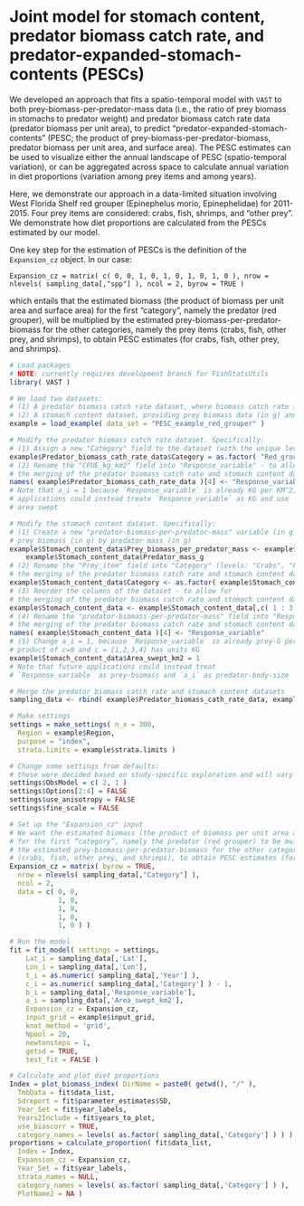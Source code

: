  # Joint model for stomach content, predator biomass catch rate, and predator-expanded-stomach-contents (PESCs)

We developed an approach that fits a spatio-temporal model with `VAST` to both prey-biomass-per-predator-mass data (i.e., the ratio of prey biomass in stomachs to predator weight) and predator biomass catch rate data (predator biomass per unit area), to predict “predator-expanded-stomach-contents” (PESC; the product of prey-biomass-per-predator-biomass, predator biomass per unit area, and surface area). The PESC estimates can be used to visualize either the annual landscape of PESC (spatio-temporal variation), or can be aggregated across space to calculate annual variation in diet proportions (variation among prey items and among years). 

Here, we demonstrate our approach in a data-limited situation involving West Florida Shelf red grouper (Epinephelus morio, Epinephelidae) for 2011-2015. Four prey items are considered: crabs, fish, shrimps, and “other prey”. We demonstrate how diet proportions are calculated from the PESCs estimated by our model. 

One key step for the estimation of PESCs is the definition of the `Expansion_cz` object. In our case:

`Expansion_cz = matrix( c( 0, 0, 1, 0, 1, 0, 1, 0, 1, 0 ), nrow = nlevels( sampling_data[,"spp"] ), ncol = 2, byrow = TRUE )`

which entails that the estimated biomass (the product of biomass per unit area and surface area) for the first “category”, namely the predator (red grouper), will be multiplied by the estimated prey-biomass-per-predator-biomass for the other categories, namely the prey items (crabs, fish, other prey, and shrimps), to obtain PESC estimates (for crabs, fish, other prey, and shrimps). 

```R
# Load packages
# NOTE: currently requires development branch for FishStatsUtils
library( VAST )

# We load two datasets:
# (1) A predator biomass catch rate dataset, where biomass catch rate is in kg per square-km
# (2) A stomach content dataset, providing prey biomass data (in g) and predator mass data (in g)
example = load_example( data_set = "PESC_example_red_grouper" )

# Modify the predator biomass catch rate dataset. Specifically:
# (1) Assign a new "Category" field to the dataset (with the unique level "Red_grouper")
example$Predator_biomass_cath_rate_data$Category = as.factor( "Red_grouper" )
# (2) Rename the "CPUE_kg_km2" field into "Response_variable" - to allow for
# the merging of the predator biomass catch rate and stomach content datasets
names( example$Predator_biomass_cath_rate_data )[4] <- "Response_variable"
# Note that a_i = 1 because `Response_variable` is already KG per KM^2; Future
# applications could instead treate `Response_variable` as KG and use `a_i` as
# area swept

# Modify the stomach content dataset. Specifically:
# (1) Create a new "predator-biomass-per-predator-mass" variable (in g per g of predator), by dividing
# prey biomass (in g) by predator mass (in g)
example$Stomach_content_data$Prey_biomass_per_predator_mass <- example$Stomach_content_data$Prey_biomass_in_stomach_g /
	example$Stomach_content_data$Predator_mass_g
# (2) Rename the "Prey_item" field into "Category" (levels: "Crabs", "Fish", "Shrimps", and "Other") - to allow for
# the merging of the predator biomass catch rate and stomach content datasets
example$Stomach_content_data$Category <- as.factor( example$Stomach_content_data$Prey_item )
# (3) Reorder the columns of the dataset - to allow for
# the merging of the predator biomass catch rate and stomach content datasets
example$Stomach_content_data <- example$Stomach_content_data[,c( 1 : 3, 8, 7, 9 )]
# (4) Rename the "predator-biomass-per-predator-mass" field into "Response_variable" - to allow for
# the merging of the predator biomass catch rate and stomach content datasets
names( example$Stomach_content_data )[4] <- "Response_variable"
# (5) Change a_i = 1, because `Response_variable` is already prey-G per predator-G, such that
# product of c=0 and c = {1,2,3,4} has units KG
example$Stomach_content_data$Area_swept_km2 = 1
# Note that future applications could instead treat
# `Response_variable` as prey-biomass and `a_i` as predator-body-size

# Merge the predator biomass catch rate and stomach content datasets
sampling_data <- rbind( example$Predator_biomass_cath_rate_data, example$Stomach_content_data )

# Make settings
settings = make_settings( n_x = 300,
  Region = example$Region,
  purpose = "index",
  strata.limits = example$strata.limits )

# Change some settings from defaults:
# these were decided based on study-specific exploration and will vary for other uses
settings$ObsModel = c( 2, 1 )
settings$Options[2:4] = FALSE
settings$use_anisotropy = FALSE
settings$fine_scale = FALSE

# Set up the "Expansion_cz" input
# We want the estimated biomass (the product of biomass per unit area and surface area)
# for the first “category”, namely the predator (red grouper) to be multiplied by
# the estimated prey-biomass-per-predator-biomass for the other categories, namely the prey items
# (crabs, fish, other prey, and shrimps), to obtain PESC estimates (for crabs, fish, other prey, and shrimps).
Expansion_cz = matrix( byrow = TRUE,
  nrow = nlevels( sampling_data[,"Category"] ),
  ncol = 2,
  data = c( 0, 0,
            1, 0,
            1, 0,
            1, 0,
            1, 0 ) )

# Run the model
fit = fit_model( settings = settings,
    Lat_i = sampling_data[,'Lat'],
    Lon_i = sampling_data[,'Lon'],
    t_i = as.numeric( sampling_data[,'Year'] ),
    c_i = as.numeric( sampling_data[,'Category'] ) - 1,
    b_i = sampling_data[,'Response_variable'],
    a_i = sampling_data[,'Area_swept_km2'],
    Expansion_cz = Expansion_cz,
    input_grid = example$input_grid,
    knot_method = 'grid',
    Npool = 20,
    newtonsteps = 1,
    getsd = TRUE,
    test_fit = FALSE )

# Calculate and plot diet proportions
Index = plot_biomass_index( DirName = paste0( getwd(), "/" ),
  TmbData = fit$data_list,
  Sdreport = fit$parameter_estimates$SD,
  Year_Set = fit$year_labels,
  Years2Include = fit$years_to_plot,
  use_biascorr = TRUE,
  category_names = levels( as.factor( sampling_data[,'Category'] ) ) )
proportions = calculate_proportion( fit$data_list,
  Index = Index,
  Expansion_cz = Expansion_cz,
  Year_Set = fit$year_labels,
  strata_names = NULL,
  category_names = levels( as.factor( sampling_data[,'Category'] ) ),
  PlotName2 = NA )
```
